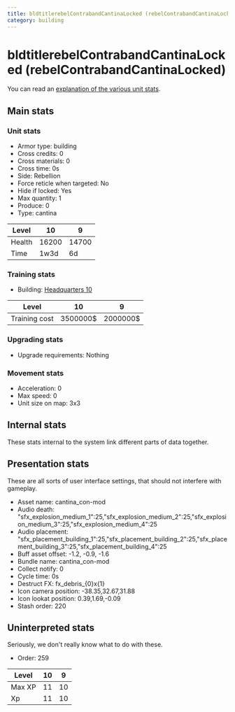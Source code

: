 ```yaml
---
title: bldtitlerebelContrabandCantinaLocked (rebelContrabandCantinaLocked)
category: building
---
```


# bldtitlerebelContrabandCantinaLocked (rebelContrabandCantinaLocked)

You can read an [explanation  of the various unit stats](unitexplained.md).

## Main stats

### Unit stats

  * Armor type: building
  * Cross credits: 0
  * Cross materials: 0
  * Cross time: 0s
  * Side: Rebellion
  * Force reticle when targeted: No
  * Hide if locked: Yes
  * Max quantity: 1
  * Produce: 0
  * Type: cantina

|Level |10   |9    |
|------|-----|-----|
|Health|16200|14700|
|Time  |1w3d |6d   |


### Training stats

  * Building: [Headquarters 10](rebelHQ.html)

|Level        |10      |9       |
|-------------|--------|--------|
|Training cost|3500000$|2000000$|


### Upgrading stats

  * Upgrade requirements: Nothing

### Movement stats

  * Acceleration: 0
  * Max speed: 0
  * Unit size on map: 3x3

## Internal stats

These stats internal to the system link different parts of data together.


## Presentation stats

These are all sorts of user interface settings, that should not interfere with gameplay.

  * Asset name: cantina_con-mod
  * Audio death: "sfx_explosion_medium_1":25,"sfx_explosion_medium_2":25,"sfx_explosion_medium_3":25,"sfx_explosion_medium_4":25
  * Audio placement: "sfx_placement_building_1":25,"sfx_placement_building_2":25,"sfx_placement_building_3":25,"sfx_placement_building_4":25
  * Buff asset offset: -1.2, -0.9, -1.6
  * Bundle name: cantina_con-mod
  * Collect notify: 0
  * Cycle time: 0s
  * Destruct FX: fx_debris_{0}x{1}
  * Icon camera position: -38.35,32.67,31.88
  * Icon lookat position: 0.39,1.69,-0.09
  * Stash order: 220

## Uninterpreted stats

Seriously, we don't really know what to do with these.

  * Order: 259

|Level |10|9 |
|------|--|--|
|Max XP|11|10|
|Xp    |11|10|


